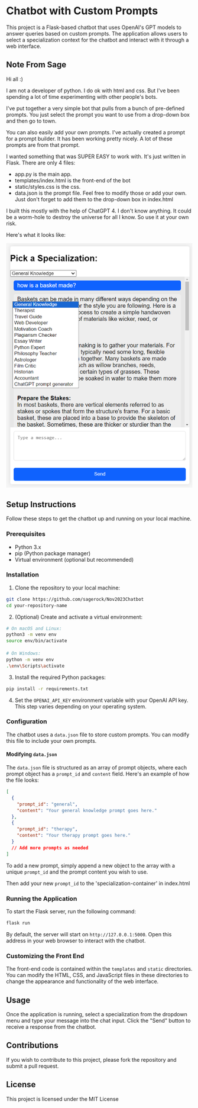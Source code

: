 
# Chatbot with Custom Prompts

This project is a Flask-based chatbot that uses OpenAI's GPT models to answer queries based on custom prompts. The application allows users to select a specialization context for the chatbot and interact with it through a web interface.

## Note From Sage
Hi all :)

I am not a developer of python. I do ok with html and css. But I've been spending a lot of time experimenting with other people's bots.

I've put together a very simple bot that pulls from a bunch of pre-defined prompts. You just select the prompt you want to use from a drop-down box and then go to town.

You can also easily add your own prompts. I've actually created a prompt for a prompt builder. It has been working pretty nicely. A lot of these prompts are from that prompt.

I wanted something that was SUPER EASY to work with. It's just written in Flask. There are only 4 files:
- app.py is the main app.
- templates/index.html is the front-end of the bot
- static/styles.css is the css.
- data.json is the prompt file. Feel free to modify those or add your own. Just don't forget to add them to the drop-down box in index.html

I built this mostly with the help of ChatGPT 4. I don't know anything. It could be a worm-hole to destroy the universe for all I know. So use it at your own risk.

Here's what it looks like:


![Chatbot Image](./images/bot-screenshot.png "Chatbot")

## Setup Instructions

Follow these steps to get the chatbot up and running on your local machine.

### Prerequisites

- Python 3.x
- pip (Python package manager)
- Virtual environment (optional but recommended)

### Installation

1. Clone the repository to your local machine:

```bash
git clone https://github.com/sagerock/Nov2023Chatbot
cd your-repository-name
```

2. (Optional) Create and activate a virtual environment:

```bash
# On macOS and Linux:
python3 -m venv env
source env/bin/activate

# On Windows:
python -m venv env
.\env\Scripts\activate
```

3. Install the required Python packages:

```bash
pip install -r requirements.txt
```

4. Set the `OPENAI_API_KEY` environment variable with your OpenAI API key. This step varies depending on your operating system.

### Configuration

The chatbot uses a `data.json` file to store custom prompts. You can modify this file to include your own prompts.

#### Modifying `data.json`

The `data.json` file is structured as an array of prompt objects, where each prompt object has a `prompt_id` and `content` field. Here's an example of how the file looks:

```json
[
  {
    "prompt_id": "general",
    "content": "Your general knowledge prompt goes here."
  },
  {
    "prompt_id": "therapy",
    "content": "Your therapy prompt goes here."
  }
  // Add more prompts as needed
]
```

To add a new prompt, simply append a new object to the array with a unique `prompt_id` and the prompt content you wish to use.

Then add your new `prompt_id` to the 'specialization-container' in index.html

### Running the Application

To start the Flask server, run the following command:

```bash
flask run
```

By default, the server will start on `http://127.0.0.1:5000`. Open this address in your web browser to interact with the chatbot.

### Customizing the Front End

The front-end code is contained within the `templates` and `static` directories. You can modify the HTML, CSS, and JavaScript files in these directories to change the appearance and functionality of the web interface.

## Usage

Once the application is running, select a specialization from the dropdown menu and type your message into the chat input. Click the "Send" button to receive a response from the chatbot.

## Contributions

If you wish to contribute to this project, please fork the repository and submit a pull request.

## License

This project is licensed under the MIT License

